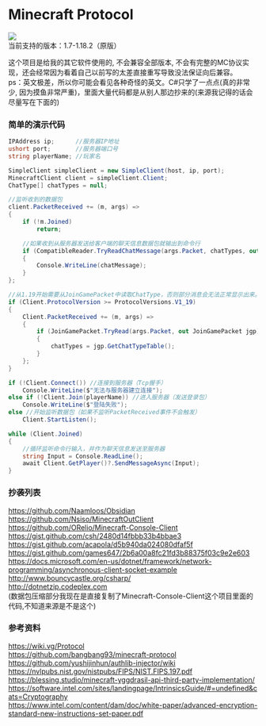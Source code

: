 # Minecraft Protocol
![](https://github.com/chawolbaka/MinecraftProtocol/workflows/build/badge.svg)  
当前支持的版本：1.7-1.18.2（原版）

这个项目是给我的其它软件使用的, 不会兼容全部版本, 不会有完整的MC协议实现，还会经常因为看着自己以前写的太差直接重写导致没法保证向后兼容。    
ps：英文极差，所以你可能会看见各种奇怪的英文。C#只学了一点点(真的非常少, 因为摸鱼非常严重)，里面大量代码都是从别人那边抄来的(来源我记得的话会尽量写在下面的)
   
   
### 简单的演示代码
```C#
IPAddress ip;      //服务器IP地址
ushort port;       //服务器端口号
string playerName; //玩家名

SimpleClient simpleClient = new SimpleClient(host, ip, port);
MinecraftClient client = simpleClient.Client;
ChatType[] chatTypes = null;

//监听收到的数据包
client.PacketReceived += (m, args) =>
{
    if (!m.Joined)
        return;

    //如果收到从服务器发送给客户端的聊天信息数据包就输出到命令行
    if (CompatibleReader.TryReadChatMessage(args.Packet, chatTypes, out var chatMessage))
    {
        Console.WriteLine(chatMessage);
    }
};

//从1.19开始需要从JoinGamePacket中读取ChatType，否则部分消息会无法正常显示出来。
if (Client.ProtocolVersion >= ProtocolVersions.V1_19)
{
    Client.PacketReceived += (m, args) =>
    {
        if (JoinGamePacket.TryRead(args.Packet, out JoinGamePacket jgp))
        {
            chatTypes = jgp.GetChatTypeTable();
        }
    };
}

if (!Client.Connect()) //连接到服务器（Tcp握手）
    Console.WriteLine($"无法与服务器建立连接");
else if (!Client.Join(playerName)) //进入服务器（发送登录包）
    Console.WriteLine($"登陆失败");
else //开始监听数据包（如果不监听PacketReceived事件不会触发）
    Client.StartListen(); 

while (Client.Joined)
{
    //循环监听命令行输入，并作为聊天信息发送至服务器
    string Input = Console.ReadLine();
    await Client.GetPlayer()?.SendMessageAsync(Input);
}
```    
            
### 抄袭列表
https://github.com/Naamloos/Obsidian  
https://github.com/Nsiso/MinecraftOutClient  
https://github.com/ORelio/Minecraft-Console-Client  
https://gist.github.com/csh/2480d14fbbb33b4bbae3  
https://gist.github.com/acapola/d5b940da024080dfaf5f    
https://gist.github.com/games647/2b6a00a8fc21fd3b88375f03c9e2e603  
https://docs.microsoft.com/en-us/dotnet/framework/network-programming/asynchronous-client-socket-example  
http://www.bouncycastle.org/csharp/  
http://dotnetzip.codeplex.com  
(数据包压缩部分我现在是直接复制了Minecraft-Console-Client这个项目里面的代码,不知道来源是不是这个)  
### 参考资料
https://wiki.vg/Protocol  
https://github.com/bangbang93/minecraft-protocol  
https://github.com/yushijinhun/authlib-injector/wiki
https://nvlpubs.nist.gov/nistpubs/FIPS/NIST.FIPS.197.pdf    
https://blessing.studio/minecraft-yggdrasil-api-third-party-implementation/  
https://software.intel.com/sites/landingpage/IntrinsicsGuide/#=undefined&cats=Cryptography  
https://www.intel.com/content/dam/doc/white-paper/advanced-encryption-standard-new-instructions-set-paper.pdf  
